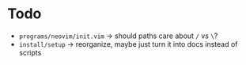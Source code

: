# Todo
- `programs/neovim/init.vim` -> should paths care about `/` vs `\`?
- `install/setup` -> reorganize, maybe just turn it into docs instead of scripts
